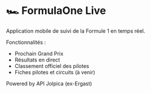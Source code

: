 # 🏎️ FormulaOne Live

Application mobile de suivi de la Formule 1 en temps réel.

Fonctionnalités :
- Prochain Grand Prix
- Résultats en direct
- Classement officiel des pilotes
- Fiches pilotes et circuits (à venir)

Powered by API Jolpica (ex-Ergast)